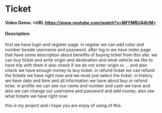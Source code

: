 # Ticket
#### Video Demo:  <URL https://www.youtube.com/watch?v=MfYMRU44IrM>
#### Description:
first we have login and register page.
in regster we can add color and number beside username and password.
after log in we have index page that have some description about benefits of buying ticket from this site.
we can buy ticket and write origin and destination and what vehicle we like to have trip with them.it also check if we do not enter origin or ... and also check we have enough money to buy ticket.
in refund ticket we can refund the tickets we have right now and we must just select the ticket.
in history we have date and time and all information we have about buy or refund ticke.
in profile we can see our name and number and cash we have and also we can change our username and password and  add money. also see what tickets we have right now. 


this is my project and i hope you are enjoy of using of this.